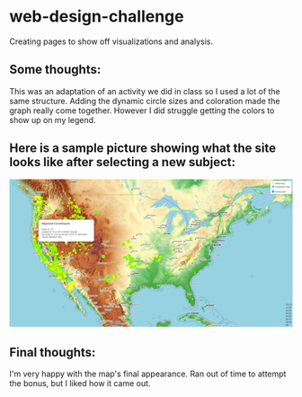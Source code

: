 # web-design-challenge
Creating pages to show off visualizations and analysis.

## Some thoughts:
This was an adaptation of an activity we did in class so I used a lot of the same structure.
Adding the dynamic circle sizes and coloration made the graph really come together.
However I did struggle getting the colors to show up on my legend.

## Here is a sample picture showing what the site looks like after selecting a new subject:
![Sample image preview of map](https://github.com/marcuspttr/leaflet-challenge/blob/main/Images/leafletsample.PNG)


## Final thoughts:
I'm very happy with the map's final appearance. Ran out of time to attempt the bonus, but I liked how it came out.
